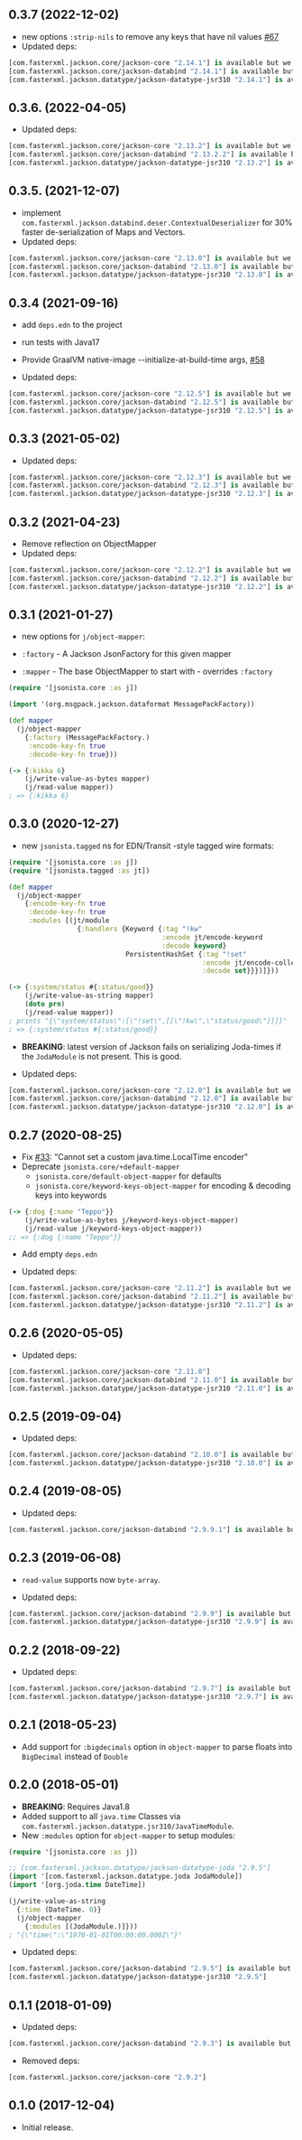 ## 0.3.7 (2022-12-02)

* new options `:strip-nils` to remove any keys that have nil values [#67](https://github.com/metosin/jsonista/pull/67)
* Updated deps:

```clj
[com.fasterxml.jackson.core/jackson-core "2.14.1"] is available but we use "2.13.2"
[com.fasterxml.jackson.core/jackson-databind "2.14.1"] is available but we use "2.13.2.2"
[com.fasterxml.jackson.datatype/jackson-datatype-jsr310 "2.14.1"] is available but we use "2.13.2"
```

## 0.3.6. (2022-04-05)

* Updated deps:

```clj
[com.fasterxml.jackson.core/jackson-core "2.13.2"] is available but we use "2.13.0"
[com.fasterxml.jackson.core/jackson-databind "2.13.2.2"] is available but we use "2.13.0"
[com.fasterxml.jackson.datatype/jackson-datatype-jsr310 "2.13.2"] is available but we use "2.13.0"
```

## 0.3.5. (2021-12-07)

* implement `com.fasterxml.jackson.databind.deser.ContextualDeserializer` for 30% faster de-serialization of Maps and Vectors.
* Updated deps:

```clj
[com.fasterxml.jackson.core/jackson-core "2.13.0"] is available but we use "2.12.5"
[com.fasterxml.jackson.core/jackson-databind "2.13.0"] is available but we use "2.12.5"
[com.fasterxml.jackson.datatype/jackson-datatype-jsr310 "2.13.0"] is available but we use "2.12.5"
```

## 0.3.4 (2021-09-16)

* add `deps.edn` to the project
* run tests with Java17
* Provide GraalVM native-image --initialize-at-build-time args, [#58](https://github.com/metosin/jsonista/pull/58)

* Updated deps:

```clj
[com.fasterxml.jackson.core/jackson-core "2.12.5"] is available but we use "2.12.3"
[com.fasterxml.jackson.core/jackson-databind "2.12.5"] is available but we use "2.12.3"
[com.fasterxml.jackson.datatype/jackson-datatype-jsr310 "2.12.5"] is available but we use "2.12.3"
```

## 0.3.3 (2021-05-02)

* Updated deps:

```clj
[com.fasterxml.jackson.core/jackson-core "2.12.3"] is available but we use "2.12.2"
[com.fasterxml.jackson.core/jackson-databind "2.12.3"] is available but we use "2.12.2"
[com.fasterxml.jackson.datatype/jackson-datatype-jsr310 "2.12.3"] is available but we use "2.12.2"
```

## 0.3.2 (2021-04-23)

* Remove reflection on ObjectMapper
* Updated deps:

```clj
[com.fasterxml.jackson.core/jackson-core "2.12.2"] is available but we use "2.12.0"
[com.fasterxml.jackson.core/jackson-databind "2.12.2"] is available but we use "2.12.0"
[com.fasterxml.jackson.datatype/jackson-datatype-jsr310 "2.12.2"] is available but we use "2.12.0"
```

## 0.3.1 (2021-01-27)

* new options for `j/object-mapper`:

* `:factory` - A Jackson JsonFactory for this given mapper
* `:mapper` - The base ObjectMapper to start with - overrides `:factory`

```clj
(require '[jsonista.core :as j])

(import '(org.msgpack.jackson.dataformat MessagePackFactory))

(def mapper
  (j/object-mapper
    {:factory (MessagePackFactory.)
     :encode-key-fn true
     :decode-key-fn true}))

(-> {:kikka 6}
    (j/write-value-as-bytes mapper)
    (j/read-value mapper))
; => {:kikka 6}
```

## 0.3.0 (2020-12-27)

* new `jsonista.tagged` ns for EDN/Transit -style tagged wire formats:

```clj
(require '[jsonista.core :as j])
(require '[jsonista.tagged :as jt])

(def mapper
  (j/object-mapper
    {:encode-key-fn true
     :decode-key-fn true
     :modules [(jt/module
                 {:handlers {Keyword {:tag "!kw"
                                      :encode jt/encode-keyword
                                      :decode keyword}
                             PersistentHashSet {:tag "!set"
                                                :encode jt/encode-collection
                                                :decode set}}})]}))

(-> {:system/status #{:status/good}}
    (j/write-value-as-string mapper)
    (doto prn)
    (j/read-value mapper))
; prints "{\"system/status\":[\"!set\",[[\"!kw\",\"status/good\"]]]}"
; => {:system/status #{:status/good}}
```

* **BREAKING**: latest version of Jackson fails on serializing Joda-times if the `JodaModule` is not present. This is good.

* Updated deps:

```clj
[com.fasterxml.jackson.core/jackson-core "2.12.0"] is available but we use "2.11.2"
[com.fasterxml.jackson.core/jackson-databind "2.12.0"] is available but we use "2.11.2"
[com.fasterxml.jackson.datatype/jackson-datatype-jsr310 "2.12.0"] is available but we use "2.11.2"
```

## 0.2.7 (2020-08-25)

* Fix [#33](https://github.com/metosin/jsonista/issues/33): "Cannot set a custom java.time.LocalTime encoder"
* Deprecate `jsonista.core/+default-mapper`
  * `jsonista.core/default-object-mapper` for defaults
  * `jsonista.core/keyword-keys-object-mapper` for encoding & decoding keys into keywords

```clj
(-> {:dog {:name "Teppo"}}
    (j/write-value-as-bytes j/keyword-keys-object-mapper)
    (j/read-value j/keyword-keys-object-mapper))
;; => {:dog {:name "Teppo"}}
```

* Add empty `deps.edn`

* Updated deps:

```clj
[com.fasterxml.jackson.core/jackson-core "2.11.2"] is available but we use "2.11.0"
[com.fasterxml.jackson.core/jackson-databind "2.11.2"] is available but we use "2.11.0"
[com.fasterxml.jackson.datatype/jackson-datatype-jsr310 "2.11.2"] is available but we use "2.11.0"
```

## 0.2.6 (2020-05-05)

* Updated deps:

```clj
[com.fasterxml.jackson.core/jackson-core "2.11.0"]
[com.fasterxml.jackson.core/jackson-databind "2.11.0"] is available but we use "2.10.0"
[com.fasterxml.jackson.datatype/jackson-datatype-jsr310 "2.11.0"] is available but we use "2.10.0"
```

## 0.2.5 (2019-09-04)

* Updated deps:

```clj
[com.fasterxml.jackson.core/jackson-databind "2.10.0"] is available but we use "2.9.9.1"
[com.fasterxml.jackson.datatype/jackson-datatype-jsr310 "2.10.0"] is available but we use "2.9.9"
```

## 0.2.4 (2019-08-05)

* Updated deps:

```clj
[com.fasterxml.jackson.core/jackson-databind "2.9.9.1"] is available but we use "2.9.9"
```

## 0.2.3 (2019-06-08)

* `read-value` supports now `byte-array`.

* Updated deps:

```clj
[com.fasterxml.jackson.core/jackson-databind "2.9.9"] is available but we use "2.9.7"
[com.fasterxml.jackson.datatype/jackson-datatype-jsr310 "2.9.9"] is available but we use "2.9.7"
```

## 0.2.2 (2018-09-22)

* Updated deps:

```clj
[com.fasterxml.jackson.core/jackson-databind "2.9.7"] is available but we use "2.9.5"
[com.fasterxml.jackson.datatype/jackson-datatype-jsr310 "2.9.7"] is available but we use "2.9.5"
```

## 0.2.1 (2018-05-23)

* Add support for `:bigdecimals` option in `object-mapper` to parse floats into `BigDecimal` instead of `Double`

## 0.2.0 (2018-05-01)

* **BREAKING**: Requires Java1.8
* Added support to all `java.time` Classes via `com.fasterxml.jackson.datatype.jsr310/JavaTimeModule`.
* New `:modules` option for `object-mapper` to setup modules:

```clj
(require '[jsonista.core :as j])

;; [com.fasterxml.jackson.datatype/jackson-datatype-joda "2.9.5"]
(import '[com.fasterxml.jackson.datatype.joda JodaModule])
(import '[org.joda.time DateTime])

(j/write-value-as-string
  {:time (DateTime. 0)}
  (j/object-mapper
    {:modules [(JodaModule.)]}))
; "{\"time\":\"1970-01-01T00:00:00.000Z\"}"
```

* Updated deps:

```clj
[com.fasterxml.jackson.core/jackson-databind "2.9.5"] is available but we use "2.9.3"
[com.fasterxml.jackson.datatype/jackson-datatype-jsr310 "2.9.5"]
```

## 0.1.1 (2018-01-09)

* Updated deps:

```clj
[com.fasterxml.jackson.core/jackson-databind "2.9.3"] is available but we use "2.9.2"
```

* Removed deps:

```clj
[com.fasterxml.jackson.core/jackson-core "2.9.2"]
```

## 0.1.0 (2017-12-04)

* Initial release.
